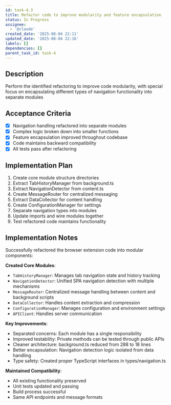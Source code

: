 ```yaml
---
id: task-4.3
title: Refactor code to improve modularity and feature encapsulation
status: In Progress
assignee:
  - '@claude'
created_date: '2025-08-04 22:11'
updated_date: '2025-08-04 22:16'
labels: []
dependencies: []
parent_task_id: task-4
---
```


## Description

Perform the identified refactoring to improve code modularity, with special focus on encapsulating different types of navigation functionality into separate modules

## Acceptance Criteria

- [x] Navigation handling refactored into separate modules
- [x] Complex logic broken down into smaller functions
- [x] Feature encapsulation improved throughout codebase
- [x] Code maintains backward compatibility
- [x] All tests pass after refactoring

## Implementation Plan

1. Create core module structure directories
2. Extract TabHistoryManager from background.ts
3. Extract NavigationDetector from content.ts
4. Create MessageRouter for centralized messaging
5. Extract DataCollector for content handling
6. Create ConfigurationManager for settings
7. Separate navigation types into modules
8. Update imports and wire modules together
9. Test refactored code maintains functionality

## Implementation Notes

Successfully refactored the browser extension code into modular components:

**Created Core Modules**:

- `TabHistoryManager`: Manages tab navigation state and history tracking
- `NavigationDetector`: Unified SPA navigation detection with multiple mechanisms
- `MessageRouter`: Centralized message handling between content and background scripts
- `DataCollector`: Handles content extraction and compression
- `ConfigurationManager`: Manages configuration and environment settings
- `APIClient`: Handles server communication

**Key Improvements**:

- Separated concerns: Each module has a single responsibility
- Improved testability: Private methods can be tested through public APIs
- Cleaner architecture: background.ts reduced from 288 to 18 lines
- Better encapsulation: Navigation detection logic isolated from data handling
- Type safety: Created proper TypeScript interfaces in types/navigation.ts

**Maintained Compatibility**:

- All existing functionality preserved
- Unit tests updated and passing
- Build process successful
- Same API endpoints and message formats
